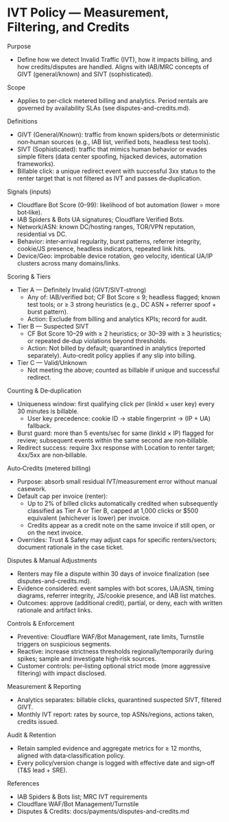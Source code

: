# IVT Policy — Measurement, Filtering, and Credits

Purpose
- Define how we detect Invalid Traffic (IVT), how it impacts billing, and how credits/disputes are handled. Aligns with IAB/MRC concepts of GIVT (general/known) and SIVT (sophisticated).

Scope
- Applies to per‑click metered billing and analytics. Period rentals are governed by availability SLAs (see disputes-and-credits.md).

Definitions
- GIVT (General/Known): traffic from known spiders/bots or deterministic non‑human sources (e.g., IAB list, verified bots, headless test tools).
- SIVT (Sophisticated): traffic that mimics human behavior or evades simple filters (data center spoofing, hijacked devices, automation frameworks).
- Billable click: a unique redirect event with successful 3xx status to the renter target that is not filtered as IVT and passes de‑duplication.

Signals (inputs)
- Cloudflare Bot Score (0–99): likelihood of bot automation (lower = more bot‑like).
- IAB Spiders & Bots UA signatures; Cloudflare Verified Bots.
- Network/ASN: known DC/hosting ranges, TOR/VPN reputation, residential vs DC.
- Behavior: inter‑arrival regularity, burst patterns, referrer integrity, cookie/JS presence, headless indicators, repeated link hits.
- Device/Geo: improbable device rotation, geo velocity, identical UA/IP clusters across many domains/links.

Scoring & Tiers
- Tier A — Definitely Invalid (GIVT/SIVT‑strong)
  - Any of: IAB/verified bot; CF Bot Score ≤ 9; headless flagged; known test tools; or ≥ 3 strong heuristics (e.g., DC ASN + referrer spoof + burst pattern).
  - Action: Exclude from billing and analytics KPIs; record for audit.
- Tier B — Suspected SIVT
  - CF Bot Score 10–29 with ≥ 2 heuristics; or 30–39 with ≥ 3 heuristics; or repeated de‑dup violations beyond thresholds.
  - Action: Not billed by default; quarantined in analytics (reported separately). Auto‑credit policy applies if any slip into billing.
- Tier C — Valid/Unknown
  - Not meeting the above; counted as billable if unique and successful redirect.

Counting & De‑duplication
- Uniqueness window: first qualifying click per (linkId × user key) every 30 minutes is billable.
  - User key precedence: cookie ID → stable fingerprint → (IP + UA) fallback.
- Burst guard: more than 5 events/sec for same (linkId × IP) flagged for review; subsequent events within the same second are non‑billable.
- Redirect success: require 3xx response with Location to renter target; 4xx/5xx are non‑billable.

Auto‑Credits (metered billing)
- Purpose: absorb small residual IVT/measurement error without manual casework.
- Default cap per invoice (renter):
  - Up to 2% of billed clicks automatically credited when subsequently classified as Tier A or Tier B, capped at 1,000 clicks or $500 equivalent (whichever is lower) per invoice.
  - Credits appear as a credit note on the same invoice if still open, or on the next invoice.
- Overrides: Trust & Safety may adjust caps for specific renters/sectors; document rationale in the case ticket.

Disputes & Manual Adjustments
- Renters may file a dispute within 30 days of invoice finalization (see disputes-and-credits.md).
- Evidence considered: event samples with bot scores, UA/ASN, timing diagrams, referrer integrity, JS/cookie presence, and IAB list matches.
- Outcomes: approve (additional credit), partial, or deny, each with written rationale and artifact links.

Controls & Enforcement
- Preventive: Cloudflare WAF/Bot Management, rate limits, Turnstile triggers on suspicious segments.
- Reactive: increase strictness thresholds regionally/temporarily during spikes; sample and investigate high‑risk sources.
- Customer controls: per‑listing optional strict mode (more aggressive filtering) with impact disclosed.

Measurement & Reporting
- Analytics separates: billable clicks, quarantined suspected SIVT, filtered GIVT.
- Monthly IVT report: rates by source, top ASNs/regions, actions taken, credits issued.

Audit & Retention
- Retain sampled evidence and aggregate metrics for ≥ 12 months, aligned with data‑classification policy.
- Every policy/version change is logged with effective date and sign‑off (T&S lead + SRE).

References
- IAB Spiders & Bots list; MRC IVT requirements
- Cloudflare WAF/Bot Management/Turnstile
- Disputes & Credits: docs/payments/disputes-and-credits.md
